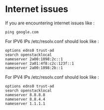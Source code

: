 
# Internet issues 

If you are encountering internet issues like : 

```ping google.com```

For IPV6 IPs /etc/resolv.conf should look like : 

```
options edns0 trust-ad
search openstacklocal
nameserver 2a00:1098:2c::1
nameserver 2a01:4f8:c2c:123f::1
nameserver 2a00:1098:2b::1
```

For IPV4 IPs /etc/resolv.conf should look like : 

```
options edns0 trust-ad
search openstacklocal
nameserver 8.8.8.8 
nameserver 8.8.4.4 
nameserver 1.1.1.1
```
